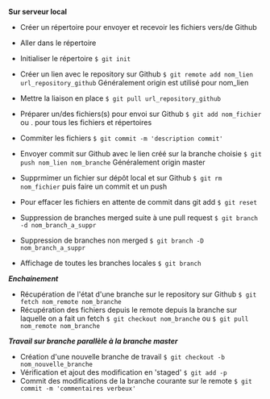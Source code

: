 **Sur serveur local**
- Créer un répertoire pour envoyer et recevoir les fichiers vers/de Github
- Aller dans le répertoire
- Initialiser le répertoire ``` $ git init ```
- Créer un lien avec le repository sur Github ``` $ git remote add nom_lien url_repository_github ``` Généralement origin est utilisé pour nom_lien
- Mettre la liaison en place  ``` $ git pull url_repository_github ```
- Préparer un/des fichiers(s) pour envoi sur Github ``` $ git add nom_fichier ``` ou . pour tous les fichiers et répertoires
- Commiter les fichiers ``` $ git commit -m 'description commit' ```
- Envoyer commit sur Github avec le lien créé sur la branche choisie ``` $ git push nom_lien nom_branche ``` Généralement origin master

- Supprmimer un fichier sur dépôt local et sur Github ``` $ git rm nom_fichier ``` puis faire un commit et un push
- Pour effacer les fichiers en attente de commit dans git add ``` $ git reset ```

- Suppression de branches merged suite à une pull request ``` $ git branch -d nom_branch_a_suppr ```
- Suppression de branches non merged ``` $ git branch -D nom_branch_a_suppr ```
- Affichage de toutes les branches locales ``` $ git branch ```

***Enchainement***
- Récupération de l'état d'une branche sur le repository sur Github ``` $ git fetch nom_remote nom_branche ```
- Récupération des fichiers depuis le remote depuis la branche sur laquelle on a fait un fetch ``` $ git checkout nom_branche ``` ou ``` $ git pull nom_remote nom_branche ```

***Travail sur branche parallèle à la branche master***
- Création d'une nouvelle branche de travail ``` $ git checkout -b nom_nouvelle_branche ```
- Vérification et ajout des modification en 'staged' ``` $ git add -p ```
- Commit des modifications de la branche courante sur le remote ``` $ git commit -m 'commentaires verbeux' ```
